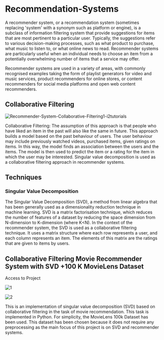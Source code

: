 # Recommendation-Systems

A recommender system, or a recommendation system (sometimes replacing 'system' with a synonym such as platform or engine), is a subclass of information filtering system that provide suggestions for items that are most pertinent to a particular user. Typically, the suggestions refer to various decision-making processes, such as what product to purchase, what music to listen to, or what online news to read. Recommender systems are particularly useful when an individual needs to choose an item from a potentially overwhelming number of items that a service may offer.

Recommender systems are used in a variety of areas, with commonly recognised examples taking the form of playlist generators for video and music services, product recommenders for online stores, or content recommenders for social media platforms and open web content recommenders.


## Collaborative Filtering
![Recommender-System-Collaborative-Filtering1-i2tutorials](https://user-images.githubusercontent.com/88277713/187086651-12d4e99c-9825-4599-88d7-b55aaa255bbf.jpg)

Collaborative Filtering: The assumption of this approach is that people who have liked an item in the past will also like the same in future. This approach builds a model based on the past behaviour of users. The user behaviour may include previously watched videos, purchased items, given ratings on items. In this way, the model finds an association between the users and the items. The model is then used to predict the item or a rating for the item in which the user may be interested. Singular value decomposition is used as a collaborative filtering approach in recommender systems. 

## Techniques

### Singular Value Decomposition

The Singular Value Decomposition (SVD), a method from linear algebra that has been generally used as a dimensionality reduction technique in machine learning. SVD is a matrix factorisation technique, which reduces the number of features of a dataset by reducing the space dimension from N-dimension to K-dimension (where K<N). In the context of the recommender system, the SVD is used as a collaborative filtering technique. It uses a matrix structure where each row represents a user, and each column represents an item. The elements of this matrix are the ratings that are given to items by users.

## Collaborative Filtering Movie Recommender System with SVD +100 K MovieLens Dataset
Access to Project

![1](https://user-images.githubusercontent.com/88277713/187087517-452154c3-a6e3-4955-a8b8-418835bba899.PNG)

![2](https://user-images.githubusercontent.com/88277713/187087741-6545f4b9-a001-4413-a17d-83c3f0b19126.PNG)



This is an implementation of singular value decomposition (SVD) based on collaborative filtering in the task of movie recommendation. This task is implemented in Python. For simplicity, the MovieLens 100k  Dataset has been used. This dataset has been chosen because it does not require any preprocessing as the main focus of this project  is on SVD and recommender systems.
